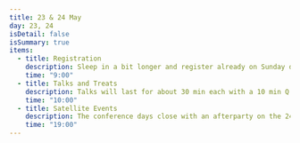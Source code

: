 ```yaml
---
title: 23 & 24 May
day: 23, 24
isDetail: false
isSummary: true
items:
  - title: Registration
    description: Sleep in a bit longer and register already on Sunday during the kickoff party. Or enjoy a freshly brewed coffee by Companion Coffee
    time: "9:00"
  - title: Talks and Treats
    description: Talks will last for about 30 min each with a 10 min Q &amp; A session.<br/>Enjoy free drinks and lunch with vegan options and icecream in the sun.
    time: "10:00"
  - title: Satellite Events
    description: The conference days close with an afterparty on the 24th. If you want to organize or host a satellite event on the 23rd, <a href="mailto:questions@uikonf.com">get in touch with us</a>.
    time: "19:00"     
---
```


<!-- <div class="uk-grid">
                      <div class="uk-width-1-1">
                        <p class="uk-text-center">1 hour lunch break</p>
                      </div>
                    </div> -->